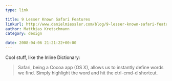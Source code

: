 ```yaml
---
type: link

title: 9 Lesser Known Safari Features
linkurl: http://www.danielmiessler.com/blog/9-lesser-known-safari-features-worth-switching-for
author: Matthias Kretschmann
category: design

date: 2008-04-06 21:21:22+00:00
---
```


Cool stuff, like the Inline Dictionary:

> Safari, being a Cocoa app (OS X), allows us to instantly define words we find. Simply highlight the word and hit the ctrl-cmd-d shortcut.
